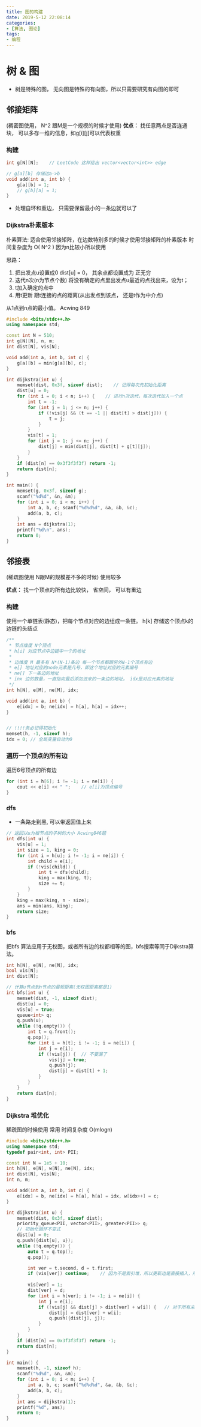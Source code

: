 ```yaml
---
title: 图的构建
date: 2019-5-12 22:08:14
categories:
- [算法, 图论]
tags:
- 编程
---
```




# 树 & 图

* 树是特殊的图， 无向图是特殊的有向图，所以只需要研究有向图的即可


## 邻接矩阵 
(稠密图使用， N^2 跟M是一个规模的时候才使用)
**优点：** 找任意两点是否连通块， 可以多存一维的信息，如g[i][j]可以代表权重  

### 构建

```c++
int g[N][N];    // LeetCode 这样给出 vector<vector<int>> edge

// g[a][b] 存储边a->b
void add(int a, int b) {
    g[a][b] = 1;
    // g[b][a] = 1;
}
```

* 处理自环和重边， 只需要保留最小的一条边就可以了

### Dijkstra朴素版本
朴素算法: 适合使用邻接矩阵，在边数特别多的时候才使用邻接矩阵的朴素版本
时间复杂度为 O( N^2 )  因为n比较小所以使用

思路：
1. 把出发点u设置成0 dist[u] = 0， 其余点都设置成为 正无穷
2. 迭代n次(n为节点个数) 将没有确定的点里出发点u最近的点找出来，设为t；
3. t加入确定的点中
4. 用t更新 跟t连接的点的距离(从出发点到该点， 还是t作为中介点)

从1点到n点的最小值。 Acwing 849
```c++
#include <bits/stdc++.h>
using namespace std;

const int N = 510;
int g[N][N], n, m;
int dist[N], vis[N];

void add(int a, int b, int c) {
    g[a][b] = min(g[a][b], c);
}

int dijkstra(int u) {
    memset(dist, 0x3f, sizeof dist);    // 记得每次先初始化距离
    dist[u] = 0;
    for (int i = 0; i < n; i++) {    // 进行n次迭代，每次迭代加入一个点
        int t = -1;
        for (int j = 1; j <= n; j++) {
            if (!vis[j] && (t == -1 || dist[t] > dist[j])) {
                t = j;
            }
        }
        vis[t] = 1;
        for (int j = 1; j <= n; j++) {
            dist[j] = min(dist[j], dist[t] + g[t][j]);
        }
    }
    if (dist[n] == 0x3f3f3f3f) return -1;
    return dist[n];
}

int main() {
    memset(g, 0x3f, sizeof g);
    scanf("%d%d", &n, &m);
    for (int i = 0; i < m; i++) {
        int a, b, c; scanf("%d%d%d", &a, &b, &c);
        add(a, b, c);
    }
    int ans = dijkstra(1);
    printf("%d\n", ans);
    return 0;
}
```

## 邻接表 
(稀疏图使用 N跟M的规模差不多的时候) 使用较多

**优点：** 找一个顶点的所有边比较快， 省空间， 可以有重边

### 构建

使用一个单链表(静态)，把每个节点对应的边组成一条链。 h[k] 存储这个顶点k的边链的头结点

```c++
/**
 * 节点维度 N个顶点
 * h[i] 对应节点中边链中一个的地址
 * 
 * 边维度 M 最多有 N*(N-1)条边 每一个节点都跟另外N-1个顶点有边
 * e[] 地址对应的node元素是几号，即这个地址对应的元素编号
 * ne[] 下一条边的地址
 * inx 边的数量，一直指向最后添加进来的一条边的地址。 idx是对应元素的地址
 */
int h[N], e[M], ne[M], idx;

void add(int a, int b) {
    e[idx] = b; ne[idx] = h[a], h[a] = idx++;
}


// !!!!务必记得初始化
memset(h, -1, sizeof h);
idx = 0; // 全局变量自动为0

```

### 遍历一个顶点的所有边
遍历6号顶点的所有边
```c++
for (int i = h[6]; i != -1; i = ne[i]) {
    cout << e[i] << " ";    // e[i]为顶点编号
}
```

### dfs

* 一条路走到黑, 可以带返回值上来

```c++
// 返回以u为根节点的子树的大小 Acwing846题
int dfs(int u) {
    vis[u] = 1;
    int size = 1, king = 0;
    for (int i = h[u]; i != -1; i = ne[i]) {
        int child = e[i];
        if (!vis[child]) {
            int t = dfs(child);
            king = max(king, t);
            size += t;
        }
    }
    king = max(king, n - size);
    ans = min(ans, king);
    return size;
}
```

### bfs

把bfs 算法应用于无权图，或者所有边的权都相等的图，bfs搜索等同于Dijkstra算法。

```c++
int h[N], e[N], ne[N], idx;
bool vis[N];
int dist[N];

// 计算u节点到n节点的最短距离(无权图距离都是1)
int bfs(int u) {
    memset(dist, -1, sizeof dist);
    dist[u] = 0;
    vis[u] = true;
    queue<int> q;
    q.push(u);
    while (!q.empty()) {
        int t = q.front();
        q.pop();
        for (int i = h[t]; i != -1; i = ne[i]) {
            int j = e[i];
            if (!vis[j]) {  // 不要漏了
                vis[j] = true;
                q.push(j);
                dist[j] = dist[t] + 1;
            }
        }
    }
    return dist[n];
}
```

### Dijkstra 堆优化
稀疏图的时候使用
常用 时间复杂度 O(mlogn)

```c++
#include <bits/stdc++.h>
using namespace std;
typedef pair<int, int> PII;

const int N = 1e5 + 10;
int h[N], e[N], w[N], ne[N], idx;
int dist[N], vis[N];
int n, m;

void add(int a, int b, int c) {
    e[idx] = b, ne[idx] = h[a], h[a] = idx, w[idx++] = c;
}

int dijkstra(int u) {
    memset(dist, 0x3f, sizeof dist);
    priority_queue<PII, vector<PII>, greater<PII>> q;
    // 初始化循环不变式
    dist[u] = 0;
    q.push({dist[u], u});
    while (!q.empty()) {
        auto t = q.top();
        q.pop();

        int ver = t.second, d = t.first;
        if (vis[ver]) continue;    // 因为不是索引堆，所以更新边是直接插入，所有有可能会有冗余边！！！
        
        vis[ver] = 1;
        dist[ver] = d;
        for (int i = h[ver]; i != -1; i = ne[i]) {
            int j = e[i];
            if (!vis[j] && dist[j] > dist[ver] + w[i]) {   // 对于所有未走过且经过ver的节点j，都更新从起点u到ver，再从ver到j的距离是否更短
                dist[j] = dist[ver] + w[i];
                q.push({dist[j], j});
            }
        }
    }
    if (dist[n] == 0x3f3f3f3f) return -1;
    return dist[n];
}

int main() {
    memset(h, -1, sizeof h);
    scanf("%d%d", &n, &m);
    for (int i = 0; i < m; i++) {
        int a, b, c; scanf("%d%d%d", &a, &b, &c);
        add(a, b, c);
    }
    int ans = dijkstra(1);
    printf("%d", ans);
    return 0;
}
```